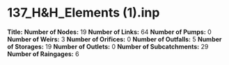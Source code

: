 # 137_H&H_Elements (1).inp
**Title:** 
**Number of Nodes:** 19
**Number of Links:** 64
**Number of Pumps:** 0
**Number of Weirs:** 3
**Number of Orifices:** 0
**Number of Outfalls:** 5
**Number of Storages:** 19
**Number of Outlets:** 0
**Number of Subcatchments:** 29
**Number of Raingages:** 6
